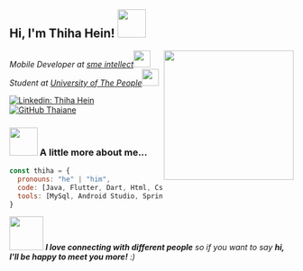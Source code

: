 <h2> Hi, I'm Thiha Hein! <img src="https://media.giphy.com/media/mGcNjsfWAjY5AEZNw6/giphy.gif" width="50"></h2>
<img align='right' src="https://cdn3.emoji.gg/emojis/2633-happy-cat.gif" width="230">
<p><em>Mobile Developer at <a href="https://www.smeintellect.com">sme intellect</a><img src="https://cdn3.emoji.gg/emojis/8407-silly.gif" width="30"></br>Student at <a href="https://www.uopeople.edu">University of The People</a><img src="https://cdn3.emoji.gg/emojis/9948-catsleepy.gif" width="30"> 
</em></p>


[![Linkedin: Thiha Hein](https://img.shields.io/badge/-thihahein-blue?style=flat-square&logo=Linkedin&logoColor=white&link=https://www.linkedin.com/in/thihahein/)](https://www.linkedin.com/in/thihahein/)
[![GitHub Thaiane](https://img.shields.io/github/followers/thihahein?label=follow&style=social)](https://github.com/ThihaHein)


### <img src="https://cdn3.emoji.gg/emojis/4379-catsweat.png" width="50"> A little more about me...  

```javascript
const thiha = {
  pronouns: "he" | "him",
  code: [Java, Flutter, Dart, Html, Css, Python, JavaScript],
  tools: [MySql, Android Studio, Spring, Firebase, DigitalOcean],
}
```

<img src="https://cdn3.emoji.gg/emojis/9590-catsquish.png" width="60"> <em><b>I love connecting with different people</b> so if you want to say <b>hi, I'll be happy to meet you more!</b> :)</em>
